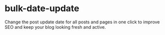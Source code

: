 # bulk-date-update
Change the post update date for all posts and pages in one click to improve SEO and keep your blog looking fresh and active.

